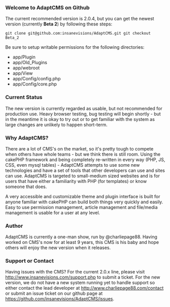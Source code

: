 ### Welcome to AdaptCMS on Github
The current recommended version is 2.0.4, but you can get the newest version (currently **Beta 2**) by following these steps:

`
git clone git@github.com:insanevisions/AdaptCMS.git
git checkout Beta_2
`

Be sure to setup writable permissions for the following directories:

* app/Plugin
* app/Old_Plugins
* app/webroot
* app/View
* app/Config/config.php
* app/Config/core.php

### Current Status
The new version is currently regarded as usable, but not recommended for production use. Heavy browser testing, bug testing will begin shortly - but in the meantime it is okay to try out or to get familiar with the system as large changes are unlikely to happen short-term.

### Why AdaptCMS?
There are a lot of CMS's on the market, so it's pretty tough to compete when others have whole teams - but we think there is still room. Using the cakePHP framework and being completely re-written in every way (PHP, JS, CSS, even mysql tables) - AdaptCMS attempts to use some new technologies and have a set of tools that other developers can use and sites can use. AdaptCMS is targeted to small-medium sized websites and is for users that have either a familiarity with PHP (for templates) or know someone that does.

A very accessible and customizable theme and plugin interface is built for anyone familiar with cakePHP can build both things very quickly and easily. Easy to use permission management, article management and file/media management is usable for a user at any level.

### Author
AdaptCMS is currently a one-man show, run by @charliepage88. Having worked on CMS's now for at least 9 years, this CMS is his baby and hope others will enjoy the new version when it releases.

### Support or Contact
Having issues with the CMS? For the current 2.0.x line, please visit http://www.insanevisions.com/support.php to submit a ticket. For the new version, we do not have a new system running yet to handle support so either contact the lead developer at http://www.charliepage88.com/contact or submit an issue ticket on our github page at https://github.com/insanevisions/AdaptCMS/issues.